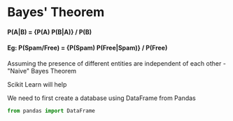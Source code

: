 # Bayes' Theorem

#### P(A|B) = {P(A) P(B|A)} /  P(B)

#### Eg: P(Spam/Free) = {P(Spam) P(Free|Spam)} / P(Free)

Assuming the presence of different entities are independent of each other - "Naive" Bayes Theorem

Scikit Learn will help 

We need to first create a database using DataFrame from Pandas
``` python
from pandas import DataFrame
```
